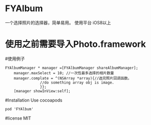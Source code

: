 # FYAlbum
一个选择照片的选择器，简单易用。
使用平台 iOS8以上


# 使用之前需要导入Photo.framework 
#使用例子

```
FYAlbumManager * manager =[FYAlbumManager shareAlbumManager];
    manager.maxSelect = 10; //一次性最多选择的相片数量
    manager.complate = ^(NSArray *array){//选完照片回调函数。
                //do something array obj is image.
                }};
    [manager showInView:self];

```

#Installation
Use cocoapods

```
pod 'FYAlbum'
```

#license
MIT
